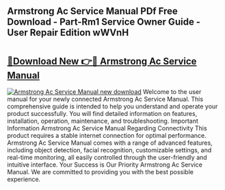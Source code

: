 ## Armstrong Ac Service Manual PDf Free Download - Part-Rm1 Service Owner Guide - User Repair Edition wWVnH

# <h2><a href="http://bc79740.oget.top/?id=Armstrong+Ac+Service+Manual">🔗Download New 👉🔴 Armstrong Ac Service Manual</a></h2>

[![Armstrong Ac Service Manual new download](https://i.imgur.com/5g1atiW.png)](http://bc79740.oget.top/?id=Armstrong+Ac+Service+Manual)
Welcome to the user manual for your newly connected Armstrong Ac Service Manual. This comprehensive guide is intended to help you understand and operate your product successfully. You will find detailed information on features, installation, operation, maintenance, and troubleshooting. Important Information Armstrong Ac Service Manual Regarding Connectivity This product requires a stable internet connection for optimal performance. Armstrong Ac Service Manual comes with a range of advanced features, including object detection, facial recognition, customizable settings, and real-time monitoring, all easily controlled through the user-friendly and intuitive interface. Your Success is Our Priority Armstrong Ac Service Manual. We are committed to providing you with the best possible experience.
